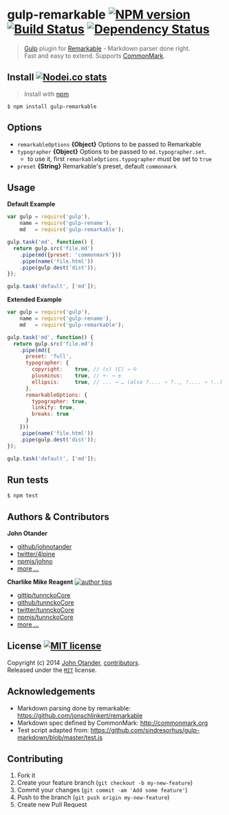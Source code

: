 # gulp-remarkable [![NPM version][npmjs-shields]][npmjs-url] [![Build Status][travis-img]][travis-url] [![Dependency Status][depstat-img]][depstat-url]

> [Gulp](http://gulpjs.com) plugin for [Remarkable][remarkable-url] - Markdown parser done right.  
Fast and easy to extend. Supports [CommonMark][commonmark-url].

## Install [![Nodei.co stats][npmjs-install]][npmjs-url]

> Install with [npm](https://npmjs.org)

```
$ npm install gulp-remarkable
```


## Options

- `remarkableOptions` **{Object}** Options to be passed to Remarkable
- `typographer` **{Object}** Options to be passed to `md.typographer.set`.
  + to use it, first `remarkableOptions.typographer` must be set to `true`
- `preset` **{String}** Remarkable's preset, default `commonmark`


## Usage

**Default Example**
```js
var gulp = require('gulp'),
    name = require('gulp-rename'),
    md   = require('gulp-remarkable');

gulp.task('md', function() {
  return gulp.src('file.md')
    .pipe(md({preset: 'commonmark'}))
    .pipe(name('file.html'))
    .pipe(gulp.dest('dist'));
});

gulp.task('default', ['md']);
```

**Extended Example**
```js
var gulp = require('gulp'),
    name = require('gulp-rename'),
    md   = require('gulp-remarkable');

gulp.task('md', function() {
  return gulp.src('file.md')
    .pipe(md({
      preset: 'full',
      typographer: {
        copyright:    true, // (c) (C) → ©
        plusminus:    true, // +- → ±
        ellipsis:     true, // ... → … (also ?.... → ?.., !.... → !..)
      },
      remarkableOptions: {
        typographer: true,
        linkify: true,
        breaks: true
      }
    }))
    .pipe(name('file.html'))
    .pipe(gulp.dest('dist'));
});

gulp.task('default', ['md']);
```

## Run tests

```
$ npm test
```


## Authors & Contributors

**John Otander**
+ [github/johnotander][author-github]
+ [twitter/4lpine][author-twitter]
+ [npmjs/johno][author-npmjs]
+ [more ...][author-more]

**Charlike Mike Reagent** [![author tips][author2-gittip-img]][author2-gittip]
+ [gittip/tunnckoCore][author2-gittip]
+ [github/tunnckoCore][author2-github]
+ [twitter/tunnckoCore][author2-twitter]
+ [npmjs/tunnckoCore][author2-npmjs]
+ [more ...][author2-more]


## License [![MIT license][license-img]][license-url]

Copyright (c) 2014 [John Otander][author-website], [contributors](https://github.com/johnotander/gulp-remarkable/graphs/contributors).  
Released under the [`MIT`][license-url] license.


## Acknowledgements

* Markdown parsing done by remarkable: <https://github.com/jonschlinkert/remarkable>
* Markdown spec defined by CommonMark: <http://commonmark.org>
* Test script adapted from: <https://github.com/sindresorhus/gulp-markdown/blob/master/test.js>


## Contributing

1. Fork it
2. Create your feature branch (`git checkout -b my-new-feature`)
3. Commit your changes (`git commit -am 'Add some feature'`)
4. Push to the branch (`git push origin my-new-feature`)
5. Create new Pull Request



[downloads-img]: http://img.shields.io/npm/dm/gulp-remarkable.svg
[npm-required-version-img]: http://img.shields.io/badge/npm-%3E=%201.4.28-blue.svg
[node-required-version-img]: https://img.shields.io/node/v/gulp-remarkable.svg
[node-required-version-url]: http://nodejs.org/download/

[npmjs-url]: http://npm.im/gulp-remarkable
[npmjs-fury]: https://badge.fury.io/js/gulp-remarkable.svg
[npmjs-shields]: https://img.shields.io/npm/v/gulp-remarkable.svg
[npmjs-install]: https://nodei.co/npm/gulp-remarkable.svg?mini=true

[coveralls-url]: https://coveralls.io/r/johnotander/gulp-remarkable?branch=master
[coveralls-shields]: https://img.shields.io/coveralls/johnotander/gulp-remarkable.svg

[license-url]: https://github.com/johnotander/gulp-remarkable/blob/master/license.md
[license-img]: http://img.shields.io/badge/license-MIT-blue.svg

[travis-url]: https://travis-ci.org/johnotander/gulp-remarkable
[travis-img]: https://travis-ci.org/johnotander/gulp-remarkable.svg?branch=master

[depstat-url]: https://david-dm.org/johnotander/gulp-remarkable
[depstat-img]: https://david-dm.org/johnotander/gulp-remarkable.svg

[ferver-img]: http://img.shields.io/badge/using-ferver-585858.svg
[ferver-url]: https://github.com/jonathanong/ferver

[author-github]: https://github.com/johnotander
[author-twitter]: https://twitter.com/4lpine
[author-website]: http://johnotander.com
[author-npmjs]: https://npmjs.org/~johno
[author-more]: http://johnotander.com

[author2-gittip-img]: http://img.shields.io/gittip/tunnckoCore.svg
[author2-gittip]: https://www.gittip.com/tunnckoCore
[author2-github]: https://github.com/tunnckoCore
[author2-twitter]: https://twitter.com/tunnckoCore
[author2-website]: http://www.whistle-bg.tk
[author2-npmjs]: https://npmjs.org/~tunnckocore
[author2-more]: http://j.mp/1stW47C

[cobody-url]: https://github.com/tj/co-body
[mocha-url]: https://github.com/tj/mocha
[rawbody-url]: https://github.com/stream-utils/raw-body
[multer-url]: https://github.com/expressjs/multer
[express-url]: https://github.com/strongloop/express
[formidable-url]: https://github.com/felixge/node-formidable
[co-url]: https://github.com/tj/co
[extend-url]: https://github.com/justmoon/node-extend
[csp-report]: https://mathiasbynens.be/notes/csp-reports
[remarkable-url]: https://github.com/jonschlinkert/remarkable
[commonmark-url]: http://commonmark.org
